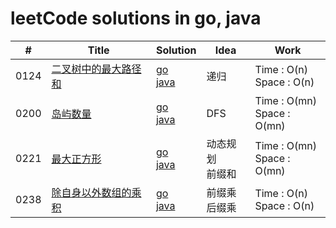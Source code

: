 # leetCode solutions in go, java
| #    | Title  | Solution| Idea | Work  |
| ---- | -------- | ------- | ---- | ------- |
| 0124    | [二叉树中的最大路径和](https://leetcode-cn.com/problems/binary-tree-maximum-path-sum/) |[go](./go/solution/0124.go)<br> [java](./java/src/_0124.java) | 递归 | Time   : O(n)<br>Space : O(n) |
| 0200    | [岛屿数量](https://leetcode-cn.com/problems/number-of-islands/) |[go](./go/solution/0200.go)<br> [java](./java/src/_0200.java) | DFS | Time   : O(mn) <br> Space : O(mn) |
| 0221    | [最大正方形](https://leetcode-cn.com/problems/maximal-square/) |[go](./go/solution/0221.go)<br> [java](./java/src/_0221.java) | 动态规划<br>前缀和 | Time   : O(mn) <br> Space : O(mn) |
| 0238    | [除自身以外数组的乘积](https://leetcode-cn.com/problems/product-of-array-except-self/) |[go](./go/solution/0238.go)<br> [java](./java/src/_0238.java) | 前缀乘<br>后缀乘 | Time   : O(n) <br> Space : O(n) |
